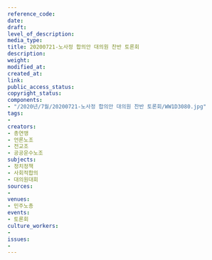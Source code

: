 ```yaml
---
reference_code: 
date: 
draft: 
level_of_description: 
media_type: 
title: 20200721-노사정 합의안 대의원 찬반 토론회
description: 
weight: 
modified_at: 
created_at: 
link: 
public_access_status: 
copyright_status: 
components:
- "/2020년/7월/20200721-노사정 합의안 대의원 찬반 토론회/WW1D3080.jpg"
tags:
- 
creators:
- 총연맹
- 언론노조
- 전교조
- 공공운수노조
subjects:
- 정치정책
- 사회적합의
- 대의원대회
sources:
- 
venues:
- 민주노총
events:
- 토론회
culture_workers:
- 
issues:
- 
---
```

